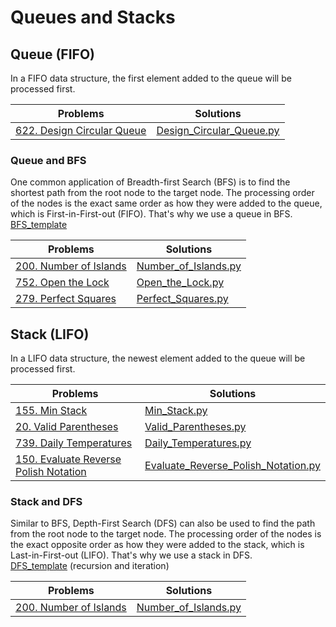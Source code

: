 # Queues and Stacks

## Queue (FIFO)
In a FIFO data structure, the first element added to the queue will be processed first.

Problems|Solutions
---|---
[622. Design Circular Queue](https://leetcode.com/problems/design-circular-queue/)|[Design_Circular_Queue.py](./Design_Circular_Queue.py)
### Queue and BFS
One common application of Breadth-first Search (BFS) is to find the shortest path from the root node to the target node. 
The processing order of the nodes is the exact same order as how they were added to the queue, which is First-in-First-out (FIFO). 
That's why we use a queue in BFS.<br>
[BFS_template](./BFS_Template.py)

Problems|Solutions
---|---
[200. Number of Islands](https://leetcode.com/problems/number-of-islands/)|[Number_of_Islands.py](./Number_of_Islands.py)
[752. Open the Lock](https://leetcode.com/problems/open-the-lock/)|[Open_the_Lock.py](./Open_the_Lock.py)
[279. Perfect Squares](https://leetcode.com/problems/perfect-squares/)|[Perfect_Squares.py](./Perfect_Squares.py)

## Stack (LIFO)
In a LIFO data structure, the newest element added to the queue will be processed first.

Problems|Solutions
---|---
[155. Min Stack](https://leetcode.com/problems/min-stack/submissions/)|[Min_Stack.py](./Min_Stack.py)
[20. Valid Parentheses](https://leetcode.com/problems/valid-parentheses/)|[Valid_Parentheses.py](./Valid_Parentheses.py)
[739. Daily Temperatures](https://leetcode.com/problems/daily-temperatures/)|[Daily_Temperatures.py](./Daily_Temperatures.py)
[150. Evaluate Reverse Polish Notation](https://leetcode.com/problems/evaluate-reverse-polish-notation/)|[Evaluate_Reverse_Polish_Notation.py](./Evaluate_Reverse_Polish_Notation.py)

### Stack and DFS
Similar to BFS, Depth-First Search (DFS) can also be used to find the path from the root node to the target node.
The processing order of the nodes is the exact opposite order as how they were added to the stack, which is Last-in-First-out (LIFO). 
That's why we use a stack in DFS.<br>
[DFS_template](./DFS_Template.py) (recursion and iteration)

Problems|Solutions
---|---
[200. Number of Islands](https://leetcode.com/problems/number-of-islands/)|[Number_of_Islands.py](./Number_of_Islands.py#L40)

